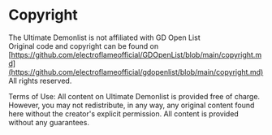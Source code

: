 # Copyright
The Ultimate Demonlist is not affiliated with GD Open List <br>
Original code and copyright can be found on [https://github.com/electroflameofficial/GDOpenList/blob/main/copyright.md](https://github.com/electroflameofficial/gdopenlist/blob/main/copyright.md)
<br>
All rights reserved.

Terms of Use:
All content on Ultimate Demonlist is provided free of charge. However, you may not redistribute, in any way, any original content found here without the creator's explicit permission. All content is provided without any guarantees.
